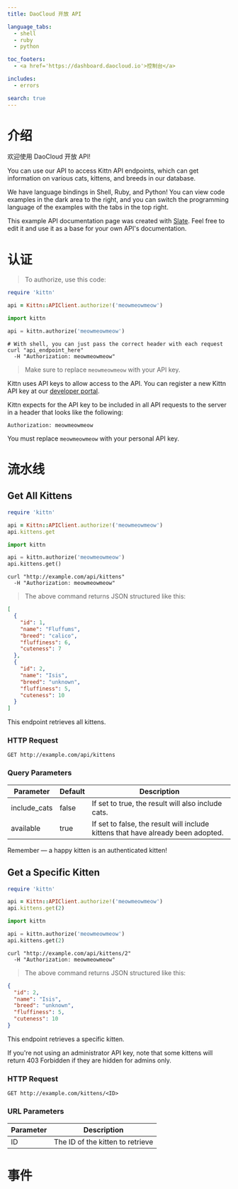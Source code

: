```yaml
---
title: DaoCloud 开放 API

language_tabs:
  - shell
  - ruby
  - python

toc_footers:
  - <a href='https://dashboard.daocloud.io'>控制台</a>

includes:
  - errors

search: true
---
```


# 介绍

欢迎使用 DaoCloud 开放 API!

 You can use our API to access Kittn API endpoints, which can get information on various cats, kittens, and breeds in our database.

We have language bindings in Shell, Ruby, and Python! You can view code examples in the dark area to the right, and you can switch the programming language of the examples with the tabs in the top right.

This example API documentation page was created with [Slate](http://github.com/tripit/slate). Feel free to edit it and use it as a base for your own API's documentation.

# 认证

> To authorize, use this code:

```ruby
require 'kittn'

api = Kittn::APIClient.authorize!('meowmeowmeow')
```

```python
import kittn

api = kittn.authorize('meowmeowmeow')
```

```shell
# With shell, you can just pass the correct header with each request
curl "api_endpoint_here"
  -H "Authorization: meowmeowmeow"
```

> Make sure to replace `meowmeowmeow` with your API key.

Kittn uses API keys to allow access to the API. You can register a new Kittn API key at our [developer portal](http://example.com/developers).

Kittn expects for the API key to be included in all API requests to the server in a header that looks like the following:

`Authorization: meowmeowmeow`

<aside class="notice">
You must replace <code>meowmeowmeow</code> with your personal API key.
</aside>

# 流水线

## Get All Kittens

```ruby
require 'kittn'

api = Kittn::APIClient.authorize!('meowmeowmeow')
api.kittens.get
```

```python
import kittn

api = kittn.authorize('meowmeowmeow')
api.kittens.get()
```

```shell
curl "http://example.com/api/kittens"
  -H "Authorization: meowmeowmeow"
```

> The above command returns JSON structured like this:

```json
[
  {
    "id": 1,
    "name": "Fluffums",
    "breed": "calico",
    "fluffiness": 6,
    "cuteness": 7
  },
  {
    "id": 2,
    "name": "Isis",
    "breed": "unknown",
    "fluffiness": 5,
    "cuteness": 10
  }
]
```

This endpoint retrieves all kittens.

### HTTP Request

`GET http://example.com/api/kittens`

### Query Parameters

Parameter | Default | Description
--------- | ------- | -----------
include_cats | false | If set to true, the result will also include cats.
available | true | If set to false, the result will include kittens that have already been adopted.

<aside class="success">
Remember — a happy kitten is an authenticated kitten!
</aside>

## Get a Specific Kitten

```ruby
require 'kittn'

api = Kittn::APIClient.authorize!('meowmeowmeow')
api.kittens.get(2)
```

```python
import kittn

api = kittn.authorize('meowmeowmeow')
api.kittens.get(2)
```

```shell
curl "http://example.com/api/kittens/2"
  -H "Authorization: meowmeowmeow"
```

> The above command returns JSON structured like this:

```json
{
  "id": 2,
  "name": "Isis",
  "breed": "unknown",
  "fluffiness": 5,
  "cuteness": 10
}
```

This endpoint retrieves a specific kitten.

<aside class="warning">If you're not using an administrator API key, note that some kittens will return 403 Forbidden if they are hidden for admins only.</aside>

### HTTP Request

`GET http://example.com/kittens/<ID>`

### URL Parameters

Parameter | Description
--------- | -----------
ID | The ID of the kitten to retrieve

# 事件
